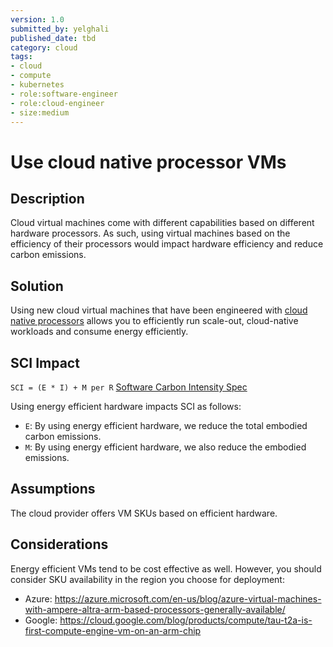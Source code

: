 ```yaml
---
version: 1.0
submitted_by: yelghali
published_date: tbd
category: cloud
tags: 
- cloud
- compute
- kubernetes
- role:software-engineer
- role:cloud-engineer
- size:medium
---
```


# Use cloud native processor VMs

## Description

Cloud virtual machines come with different capabilities based on different hardware processors. As such, using virtual machines based on the efficiency of their processors would impact hardware efficiency and reduce carbon emissions.


## Solution

Using new cloud virtual machines that have been engineered with [cloud native processors](https://www.forbes.com/sites/davealtavilla/2022/10/13/amperes-efficient-128-core-cloud-native-processor-builds-momentum-in-sustainable-data-centers/) allows you to efficiently run scale-out, cloud-native workloads and consume energy efficiently.


## SCI Impact
`SCI = (E * I) + M per R`
[Software Carbon Intensity Spec](https://grnsft.org/sci)

Using energy efficient hardware impacts SCI as follows:

- `E`: By using energy efficient hardware, we reduce the total embodied carbon emissions.
- `M`: By using energy efficient hardware, we also reduce the embodied emissions.

## Assumptions

The cloud provider offers VM SKUs based on efficient hardware.


## Considerations

Energy efficient VMs tend to be cost effective as well. However, you should consider SKU availability in the region you choose for deployment:

- Azure: https://azure.microsoft.com/en-us/blog/azure-virtual-machines-with-ampere-altra-arm-based-processors-generally-available/
- Google: https://cloud.google.com/blog/products/compute/tau-t2a-is-first-compute-engine-vm-on-an-arm-chip

